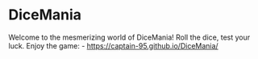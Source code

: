 # DiceMania
Welcome to the mesmerizing world of DiceMania! Roll the dice, test your luck.
Enjoy the game: -  https://captain-95.github.io/DiceMania/

